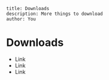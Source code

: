 ```shelley
title: Downloads
description: More things to download
author: You
```

# Downloads

- Link
- Link
- Link